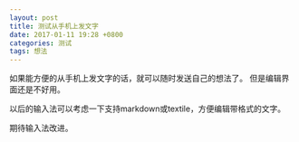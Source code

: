 ```yaml
---
layout: post
title: 测试从手机上发文字
date: 2017-01-11 19:28 +0800
categories: 测试
tags: 想法
---
```


如果能方便的从手机上发文字的话，就可以随时发送自己的想法了。
但是编辑界面还是不好用。

以后的输入法可以考虑一下支持markdown或textile，方便编辑带格式的文字。

期待输入法改进。

